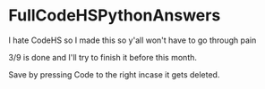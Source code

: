 # FullCodeHSPythonAnswers
I hate CodeHS so I made this so y'all won't have to go through pain

3/9 is done and I'll try to finish it before this month.

Save by pressing Code to the right incase it gets deleted.
